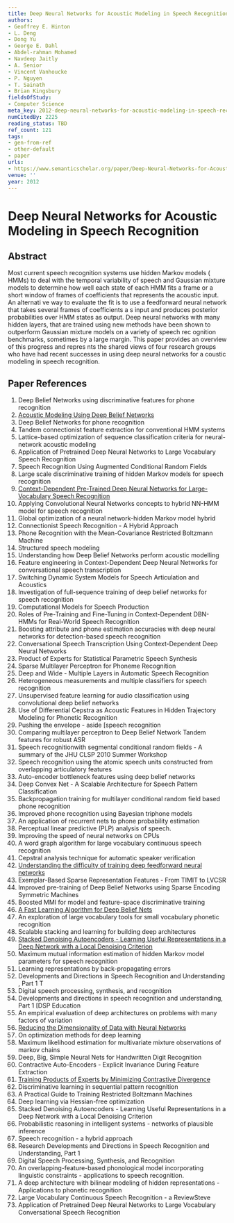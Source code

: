 ```yaml
---
title: Deep Neural Networks for Acoustic Modeling in Speech Recognition
authors:
- Geoffrey E. Hinton
- L. Deng
- Dong Yu
- George E. Dahl
- Abdel-rahman Mohamed
- Navdeep Jaitly
- A. Senior
- Vincent Vanhoucke
- P. Nguyen
- T. Sainath
- Brian Kingsbury
fieldsOfStudy:
- Computer Science
meta_key: 2012-deep-neural-networks-for-acoustic-modeling-in-speech-recognition
numCitedBy: 2225
reading_status: TBD
ref_count: 121
tags:
- gen-from-ref
- other-default
- paper
urls:
- https://www.semanticscholar.org/paper/Deep-Neural-Networks-for-Acoustic-Modeling-in-Hinton-Deng/e33cbb25a8c7390aec6a398e36381f4f7770c283?sort=total-citations
venue: ''
year: 2012
---
```


# Deep Neural Networks for Acoustic Modeling in Speech Recognition

## Abstract

Most current speech recognition systems use hidden Markov models ( HMMs) to deal with the temporal variability of speech and Gaussian mixture models to determine how well each state of each HMM fits a frame or a short window of frames of coefficients that represents the acoustic input. An alternati ve way to evaluate the fit is to use a feedforward neural network that takes several frames of coefficients a s input and produces posterior probabilities over HMM states as output. Deep neural networks with many hidden layers, that are trained using new methods have been shown to outperform Gaussian mixture models on a variety of speech rec ognition benchmarks, sometimes by a large margin. This paper provides an overview of this progress and repres nts the shared views of four research groups who have had recent successes in using deep neural networks for a coustic modeling in speech recognition.

## Paper References

1. Deep Belief Networks using discriminative features for phone recognition
2. [Acoustic Modeling Using Deep Belief Networks](2012-acoustic-modeling-using-deep-belief-networks)
3. Deep Belief Networks for phone recognition
4. Tandem connectionist feature extraction for conventional HMM systems
5. Lattice-based optimization of sequence classification criteria for neural-network acoustic modeling
6. Application of Pretrained Deep Neural Networks to Large Vocabulary Speech Recognition
7. Speech Recognition Using Augmented Conditional Random Fields
8. Large scale discriminative training of hidden Markov models for speech recognition
9. [Context-Dependent Pre-Trained Deep Neural Networks for Large-Vocabulary Speech Recognition](2012-context-dependent-pre-trained-deep-neural-networks-for-large-vocabulary-speech-recognition)
10. Applying Convolutional Neural Networks concepts to hybrid NN-HMM model for speech recognition
11. Global optimization of a neural network-hidden Markov model hybrid
12. Connectionist Speech Recognition - A Hybrid Approach
13. Phone Recognition with the Mean-Covariance Restricted Boltzmann Machine
14. Structured speech modeling
15. Understanding how Deep Belief Networks perform acoustic modelling
16. Feature engineering in Context-Dependent Deep Neural Networks for conversational speech transcription
17. Switching Dynamic System Models for Speech Articulation and Acoustics
18. Investigation of full-sequence training of deep belief networks for speech recognition
19. Computational Models for Speech Production
20. Roles of Pre-Training and Fine-Tuning in Context-Dependent DBN-HMMs for Real-World Speech Recognition
21. Boosting attribute and phone estimation accuracies with deep neural networks for detection-based speech recognition
22. Conversational Speech Transcription Using Context-Dependent Deep Neural Networks
23. Product of Experts for Statistical Parametric Speech Synthesis
24. Sparse Multilayer Perceptron for Phoneme Recognition
25. Deep and Wide - Multiple Layers in Automatic Speech Recognition
26. Heterogeneous measurements and multiple classifiers for speech recognition
27. Unsupervised feature learning for audio classification using convolutional deep belief networks
28. Use of Differential Cepstra as Acoustic Features in Hidden Trajectory Modeling for Phonetic Recognition
29. Pushing the envelope - aside [speech recognition
30. Comparing multilayer perceptron to Deep Belief Network Tandem features for robust ASR
31. Speech recognitionwith segmental conditional random fields - A summary of the JHU CLSP 2010 Summer Workshop
32. Speech recognition using the atomic speech units constructed from overlapping articulatory features
33. Auto-encoder bottleneck features using deep belief networks
34. Deep Convex Net - A Scalable Architecture for Speech Pattern Classification
35. Backpropagation training for multilayer conditional random field based phone recognition
36. Improved phone recognition using Bayesian triphone models
37. An application of recurrent nets to phone probability estimation
38. Perceptual linear predictive (PLP) analysis of speech.
39. Improving the speed of neural networks on CPUs
40. A word graph algorithm for large vocabulary continuous speech recognition
41. Cepstral analysis technique for automatic speaker verification
42. [Understanding the difficulty of training deep feedforward neural networks](2010-understanding-the-difficulty-of-training-deep-feedforward-neural-networks)
43. Exemplar-Based Sparse Representation Features - From TIMIT to LVCSR
44. Improved pre-training of Deep Belief Networks using Sparse Encoding Symmetric Machines
45. Boosted MMI for model and feature-space discriminative training
46. [A Fast Learning Algorithm for Deep Belief Nets](2006-a-fast-learning-algorithm-for-deep-belief-nets)
47. An exploration of large vocabulary tools for small vocabulary phonetic recognition
48. Scalable stacking and learning for building deep architectures
49. [Stacked Denoising Autoencoders - Learning Useful Representations in a Deep Network with a Local Denoising Criterion](2010-stacked-denoising-autoencoders-learning-useful-representations-in-a-deep-network-with-a-local-denoising-criterion)
50. Maximum mutual information estimation of hidden Markov model parameters for speech recognition
51. Learning representations by back-propagating errors
52. Developments and Directions in Speech Recognition and Understanding , Part 1 T
53. Digital speech processing, synthesis, and recognition
54. Developments and directions in speech recognition and understanding, Part 1 [DSP Education
55. An empirical evaluation of deep architectures on problems with many factors of variation
56. [Reducing the Dimensionality of Data with Neural Networks](2006-reducing-the-dimensionality-of-data-with-neural-networks)
57. On optimization methods for deep learning
58. Maximum likelihood estimation for multivariate mixture observations of markov chains
59. Deep, Big, Simple Neural Nets for Handwritten Digit Recognition
60. Contractive Auto-Encoders - Explicit Invariance During Feature Extraction
61. [Training Products of Experts by Minimizing Contrastive Divergence](2002-training-products-of-experts-by-minimizing-contrastive-divergence)
62. Discriminative learning in sequential pattern recognition
63. A Practical Guide to Training Restricted Boltzmann Machines
64. Deep learning via Hessian-free optimization
65. Stacked Denoising Autoencoders - Learning Useful Representations in a Deep Network with a Local Denoising Criterion
66. Probabilistic reasoning in intelligent systems - networks of plausible inference
67. Speech recognition - a hybrid approach
68. Research Developments and Directions in Speech Recognition and Understanding, Part 1
69. Digital Speech Processing, Synthesis, and Recognition
70. An overlapping-feature-based phonological model incorporating linguistic constraints - applications to speech recognition.
71. A deep architecture with bilinear modeling of hidden representations - Applications to phonetic recognition
72. Large Vocabulary Continuous Speech Recognition - a ReviewSteve
73. Application of Pretrained Deep Neural Networks to Large Vocabulary Conversational Speech Recognition
